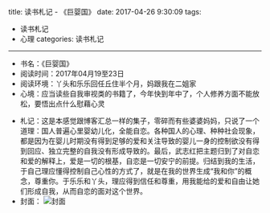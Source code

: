 title: 读书札记 - 《巨婴国》
date: 2017-04-26 9:30:09
tags: 
- 读书札记
- 心理
categories: 读书札记

----------
* 书名：《巨婴国》
* 阅读时间：2017年04月19至23日
* 阅读环境：丫头和乐乐回任丘住半个月，妈跟我在二姐家
* 心境：应当读些自我审视类的书籍了，今年快到年中了，个人修养方面不能放松，要悟出点什么慰藉心灵
<!-- more -->
* 札记：这是本感觉跟博客汇总一样的集子，零碎而有些婆婆妈妈，只说了一个道理：国人普遍心里婴幼儿化，全能自恋。各种国人的心理、种种社会现象，都是因为在婴儿时期没有得到足够的爱和关注导致的婴儿一身的控制欲没有得到回应、独立完整的自我没有形成导致的。最后，武志红把主题归到了对自恋和爱的解释上，爱是一切的根基，自恋是一切安宁的前提。归结到我的生活，于自己理应懂得控制自己心性的方式了，就是在我的世界生成“我和你”的概念，尊重你。于乐乐和丫头，理应得到信任和尊重，用我能给的爱和自由让她们形成自我，从而自恋的面对这个世界。
* 封面： 
![封面](/images/book7.png)
